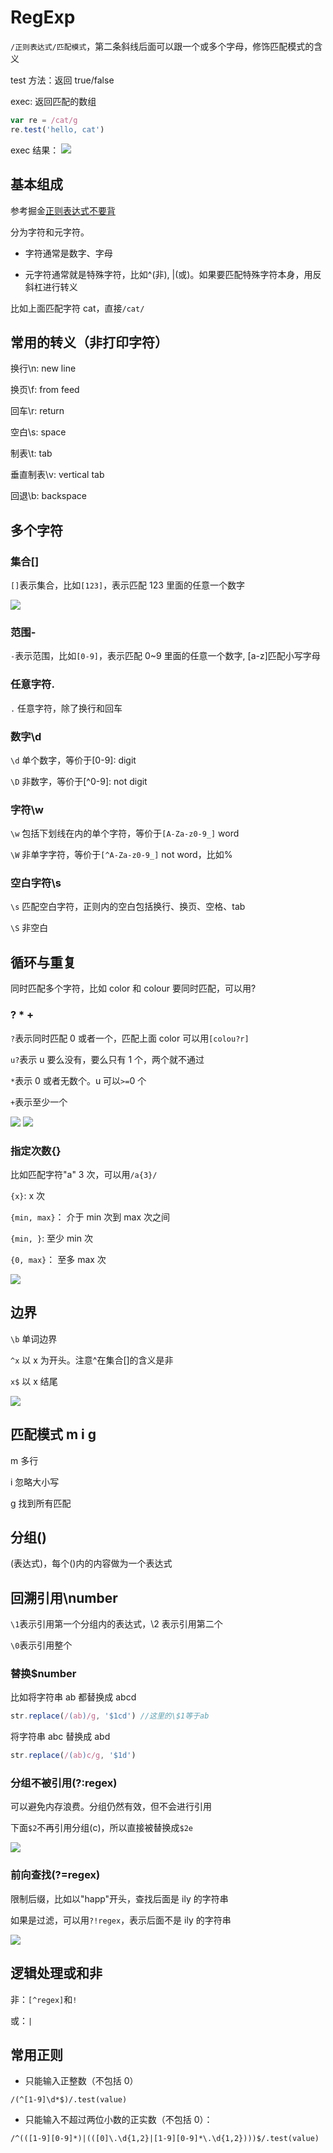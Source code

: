 # RegExp

`/正则表达式/匹配模式`，第二条斜线后面可以跟一个或多个字母，修饰匹配模式的含义

test 方法：返回 true/false

exec: 返回匹配的数组

```js
var re = /cat/g
re.test('hello, cat')
```

exec 结果：
![](../images/c00522c8069b1a7845ed71ad617b560e.png)

## 基本组成

参考掘金[正则表达式不要背](https://juejin.im/post/5cdcd42551882568651554e6)

分为字符和元字符。

- 字符通常是数字、字母

- 元字符通常就是特殊字符，比如\^(非),
  \|(或)。如果要匹配特殊字符本身，用反斜杠进行转义

比如上面匹配字符 cat，直接`/cat/`

## 常用的转义（非打印字符）

换行\\n: new line

换页\\f: from feed

回车\\r: return

空白\\s: space

制表\\t: tab

垂直制表\\v: vertical tab

回退\\b: backspace

## 多个字符

### 集合[]

`[]`表示集合，比如`[123]`，表示匹配 123 里面的任意一个数字

![](../images/f41cd690a79c942f0ee5f9bb20ad02d7.png)

### 范围-

`-`表示范围，比如`[0-9]`，表示匹配 0\~9 里面的任意一个数字, [a-z]匹配小写字母

### 任意字符.

`.` 任意字符，除了换行和回车

### 数字\d

`\d` 单个数字，等价于[0-9]: digit

`\D` 非数字，等价于[\^0-9]: not digit

### 字符\w

`\w` 包括下划线在内的单个字符，等价于`[A-Za-z0-9_]` word

`\W` 非单字字符，等价于`[^A-Za-z0-9_]` not word，比如%

### 空白字符\s

`\s` 匹配空白字符，正则内的空白包括换行、换页、空格、tab

`\S` 非空白

## 循环与重复

同时匹配多个字符，比如 color 和 colour 要同时匹配，可以用?

### ? \* +

`?`表示同时匹配 0 或者一个，匹配上面 color 可以用`[colou?r]`

`u?`表示 u 要么没有，要么只有 1 个，两个就不通过

`*`表示 0 或者无数个。u 可以`>=`0 个

`+`表示至少一个

![](../images/0d0851648437054a6c7ab619954a76e7.png)
![](../images/9e3c6191c26136290309bee89263980f.png)

### 指定次数{}

比如匹配字符"a" 3 次，可以用`/a{3}/`

`{x}`: x 次

`{min, max}`： 介于 min 次到 max 次之间

`{min, }`: 至少 min 次

`{0, max}`： 至多 max 次

![](../images/89e02aaa5e16a5e2dc9538380db648bb.png)

## 边界

`\b` 单词边界

`^x` 以 x 为开头。注意\^在集合[]的含义是非

`x$` 以 x 结尾

![](../images/bdaece7bab2f7cd7f902d3deab00772d.png)

## 匹配模式 m i g

m 多行

i 忽略大小写

g 找到所有匹配

## 分组()

(表达式)，每个()内的内容做为一个表达式

## 回溯引用\number

`\1`表示引用第一个分组内的表达式，\\2 表示引用第二个

`\0`表示引用整个

### 替换\$number

比如将字符串 ab 都替换成 abcd

```js
str.replace(/(ab)/g, '$1cd') //这里的\$1等于ab
```

将字符串 abc 替换成 abd

```js
str.replace(/(ab)c/g, '$1d')
```

### 分组不被引用(?:regex)

可以避免内存浪费。分组仍然有效，但不会进行引用

下面`$2`不再引用分组(c)，所以直接被替换成`$2e`

![](../images/0ea32f902f6cd363e5b6124782ed2801.png)

### 前向查找(?=regex)

限制后缀，比如以"happ"开头，查找后面是 ily 的字符串

如果是过滤，可以用`?!regex`，表示后面不是 ily 的字符串

![](../images/cc27fffba74e21edff464909a886e066.png)

## 逻辑处理或和非

非：`[^regex]`和`!`

或：`|`

## 常用正则

- 只能输入正整数（不包括 0）

`/(^[1-9]\d*$)/.test(value)`

- 只能输入不超过两位小数的正实数（不包括 0）：

`/^(([1-9][0-9]*)|(([0]\.\d{1,2}|[1-9][0-9]*\.\d{1,2})))$/.test(value)`
